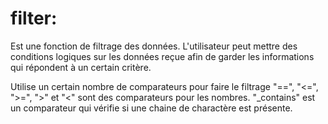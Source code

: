 # filter:
Est une fonction de filtrage des données. L'utilisateur peut mettre des conditions logiques sur les données reçue afin de garder les informations qui répondent à un certain critère.

Utilise un certain nombre de comparateurs pour faire le filtrage 
"==", "<=", ">=", ">" et "<" sont des comparateurs pour les nombres.
"_contains" est un comparateur qui vérifie si une chaine de charactère est présente.

